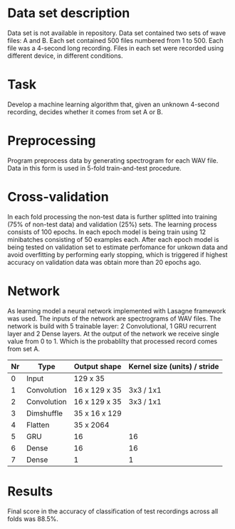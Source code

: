 # Data set description
Data set is not available in repository.
Data set contained two sets of wave files: A and B. Each set contained 500 files numbered from 1 to 500.
Each file was a 4-second long recording. Files in each set were recorded using different device, in different conditions.

# Task
Develop a machine learning algorithm that, given an unknown 4-second recording, decides whether it comes from set A or B.

# Preprocessing
Program preprocess data by generating spectrogram for each WAV file. Data in this form is used in 5-fold train-and-test procedure.

# Cross-validation
In each fold processing the non-test data is further splitted into training (75% of non-test data) and validation (25%) sets. The learning process consists of 100 epochs. In each epoch model is being train using 12 minibatches consisting of 50 examples each. After each epoch model is being tested on validation set to estimate perfomance for unkown data and avoid overfitting by performing early stopping, which is triggered if highest accuracy on validation data was obtain more than 20 epochs ago.

# Network
As learning model a neural network implemented with Lasagne framework was used. The inputs of the network are spectrograms of WAV files. The network is build with 5 trainable layer: 2 Convolutional, 1 GRU recurrent layer and 2 Dense layers. At the output of the network we receive single value from 0 to 1. Which is the probablilty that processed record comes from set A. 

|Nr |Type  |Output shape | Kernel size (units) / stride |
|---|-----|------|----------------------|
|0 |Input  |129 x 35 |  |
|1 |Convolution |16 x 129 x 35 | 3x3 / 1x1 |
|2 |Convolution |16 x 129 x 35 | 3x3 / 1x1 |
|3 |Dimshuffle |35 x 16 x 129||
|4 |Flatten |35 x 2064||
|5 |GRU   |16 | 16 |
|6 |Dense  |16 | 16 |
|7 |Dense  |1 | 1 |

# Results
Final score in the accuracy of classification of test recordings across all folds was 88.5%.

